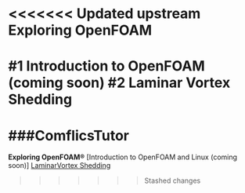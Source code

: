 <<<<<<< Updated upstream
Exploring OpenFOAM
==================

#1 Introduction to OpenFOAM (coming soon)
#2 Laminar Vortex Shedding
=======
###ComflicsTutor
================
**Exploring OpenFOAM®**
[Introduction to OpenFOAM and Linux (coming soon)]
[LaminarVortex Shedding](http://www.comflics.de/2014/08/openfoam-tutorial-4-laminar-vortex.html)
>>>>>>> Stashed changes
